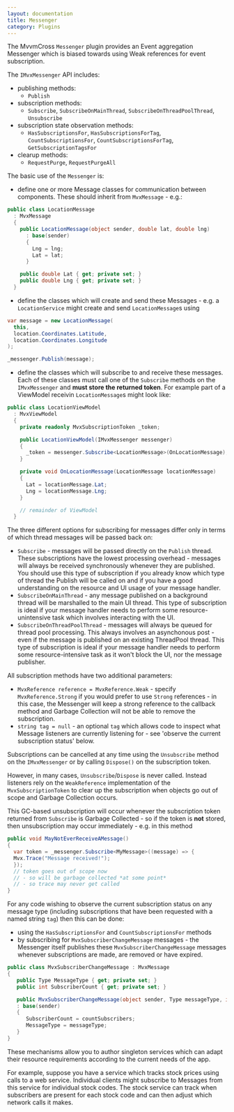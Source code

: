 ```yaml
---
layout: documentation
title: Messenger
category: Plugins
---
```

The MvvmCross `Messenger` plugin provides an Event aggregation Messenger which is biased towards using Weak references for event subscription.

The `IMvxMessenger` API includes:

- publishing methods:
  - `Publish`
- subscription methods:
  - `Subscribe`, `SubscribeOnMainThread`, `SubscribeOnThreadPoolThread`, `Unsubscribe`
- subscription state observation methods:
  - `HasSubscriptionsFor`, `HasSubscriptionsForTag`, `CountSubscriptionsFor`, `CountSubscriptionsForTag`, `GetSubscriptionTagsFor`
- clearup methods:
  - `RequestPurge`, `RequestPurgeAll`  


The basic use of the `Messenger` is:

- define one or more Message classes for communication between components. These should inherit from `MvxMessage` - e.g.:

```cs
public class LocationMessage
  : MvxMessage
  {
    public LocationMessage(object sender, double lat, double lng) 
      : base(sender)
      {
        Lng = lng;
        Lat = lat;
      }

    public double Lat { get; private set; }
    public double Lng { get; private set; }
  }
```

- define the classes which will create and send these Messages - e.g. a `LocationService` might create and send `LocationMessage`s using

```cs
var message = new LocationMessage(
  this,
  location.Coordinates.Latitude,
  location.Coordinates.Longitude
);

_messenger.Publish(message);
```

- define the classes which will subscribe to and receive these messages. Each of these classes must call one of the `Subscribe` methods on the `IMvxMessenger` and **must store the returned token**. For example part of a ViewModel receivin `LocationMessage`s might look like:

```cs
public class LocationViewModel 
  : MvxViewModel
  {
    private readonly MvxSubscriptionToken _token;

    public LocationViewModel(IMvxMessenger messenger)
    {
      _token = messenger.Subscribe<LocationMessage>(OnLocationMessage);
    }

    private void OnLocationMessage(LocationMessage locationMessage)
    {
      Lat = locationMessage.Lat;
      Lng = locationMessage.Lng;
    }

    // remainder of ViewModel
  }
```

The three different options for subscribing for messages differ only in terms of which thread messages will be passed back on:

- `Subscribe` - messages will be passed directly on the `Publish` thread. These subscriptions have the lowest processing overhead - messages will always be received synchronously whenever they are published. You should use this type of subscription if you already know which type of thread the Publish will be called on and if you have a good understanding on the resource and UI usage of your message handler.
- `SubscribeOnMainThread` - any message published on a background thread will be marshalled to the main UI thread.  This type of subscription is ideal if your message handler needs to perform some resource-unintensive task which involves interacting with the UI.
- `SubscribeOnThreadPoolThread` - messages will always be queued for thread pool processing. This always involves an asynchonous post - even if the message is published on an existing ThreadPool thread. This type of subscription is ideal if your message handler needs to perform some resource-intensive task as it won't block the UI, nor the message publisher.

All subscription methods have two additional parameters:

- `MvxReference reference = MvxReference.Weak` - specify `MvxReference.Strong` if you would prefer to use `Strong` references - in this case, the Messenger will keep a strong reference to the callback method and Garbage Collection will not be able to remove the subscription.
- `string tag = null` - an optional `tag` which allows code to inspect what Message listeners are currently listening for - see 'observe the current subscription status' below.

Subscriptions can be cancelled at any time using the `Unsubscribe` method on the `IMvxMessenger` or by calling `Dispose()` on the subscription token.

However, in many cases, `Unsubscribe`/`Dispose` is never called. Instead listeners rely on the `WeakReference` implementation of the  `MvxSubscriptionToken` to clear up the subscription when objects go out of scope and Garbage Collection occurs.

This GC-based unsubscription will occur whenever the subscription token returned from `Subscribe` is Garbage Collected - so if the token is **not** stored, then unsubscription may occur immediately - e.g. in this method

```cs
public void MayNotEverReceiveAMessage()
{
  var token = _messenger.Subscribe<MyMessage>((message) => {
  Mvx.Trace("Message received!");
  });
  // token goes out of scope now 
  // - so will be garbage collected *at some point*
  // - so trace may never get called
}
```

For any code wishing to observe the current subscription status on any message type (including subscriptions that have been requested with a named string `tag`) then this can be done:

- using the `HasSubscriptionsFor` and `CountSubscriptionsFor` methods
- by subscribing for `MvxSubscriberChangeMessage` messages - the Messenger itself publishes these `MvxSubscriberChangeMessage` messages whenever subscriptions are made, are removed or have expired.

```cs
public class MvxSubscriberChangeMessage : MvxMessage
{
   public Type MessageType { get; private set; }
   public int SubscriberCount { get; private set; }

   public MvxSubscriberChangeMessage(object sender, Type messageType, int countSubscribers = 0) 
   : base(sender)
   {
      SubscriberCount = countSubscribers;
      MessageType = messageType;
   }
}
```

These mechanisms allow you to author singleton services which can adapt their resource requirements according to the current needs of the app. 

For example, suppose you have a service which tracks stock prices using calls to a web service. Individual clients might subscribe to Messages from this service for individual stock codes. The stock service can track when subscribers are present for each stock code and can then adjust which network calls it makes.